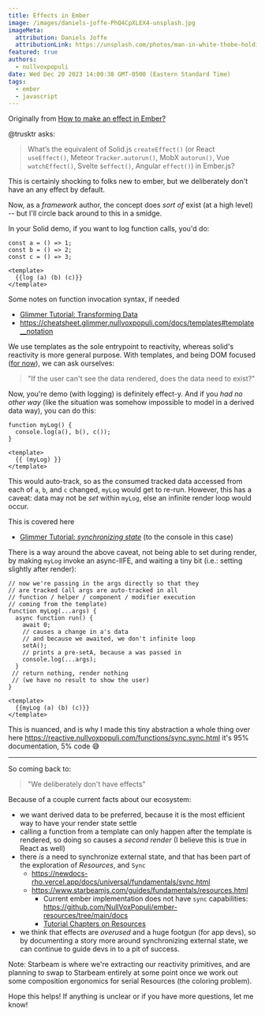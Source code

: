 ```yaml
---
title: Effects in Ember
image: /images/daniels-joffe-PhQ4CpXLEX4-unsplash.jpg
imageMeta:
  attribution: Daniels Joffe 
  attributionLink: https://unsplash.com/photos/man-in-white-thobe-holding-microphone-PhQ4CpXLEX4
featured: true
authors:
  - nullvoxpopuli
date: Wed Dec 20 2023 14:00:38 GMT-0500 (Eastern Standard Time)
tags:
  - ember
  - javascript
---
```




Originally from [How to make an effect in Ember?](https://discuss.emberjs.com/t/how-to-make-an-effect-in-ember/20520?u=nullvoxpopuli)

@trusktr asks:

> What’s the equivalent of Solid.js `createEffect()` (or React `useEffect()`, Meteor `Tracker.autorun()`, MobX `autorun()`, Vue `watchEffect()`, Svelte `$effect()`, Angular `effect()`) in Ember.js?


This is certainly shocking to folks new to ember, but 
we deliberately don't have an any effect by default.

Now, as a _framework_ author, the concept does  _sort of_ exist (at a high level) -- but I'll circle back around to this in a smidge.

In your Solid demo, if you want to log function calls, you'd do:

```gjs
const a = () => 1;
const b = () => 2;
const c = () => 3;

<template>
  {{log (a) (b) (c)}}
</template>
```
Some notes on function invocation syntax, if needed
- [Glimmer Tutorial: Transforming Data](https://tutorial.glimdown.com/1-introduction/3-transforming-data)
- https://cheatsheet.glimmer.nullvoxpopuli.com/docs/templates#template__notation

We use templates as the sole entrypoint to reactivity, whereas solid's reactivity is more general purpose.  With templates, and being DOM focused ([for now](https://github.com/emberjs/ember.js/issues/20648)), we can ask ourselves:

> "If the user can't see the data rendered, does the data need to exist?"

Now, you're demo (with logging) is definitely effect-y. And if you _had no other way_ (like the situation was somehow impossible to model in a derived data way), you can do this:
```gjs
function myLog() {
  console.log(a(), b(), c());
}

<template>
  {{ (myLog) }}
</template>
```
This would auto-track, so as the consumed tracked data accessed from each of `a`, `b`, and `c` changed, `myLog` would get to re-run. 
However, this has a caveat: data may not be _set_ within `myLog`, else an infinite render loop would occur.

This is covered here
- [Glimmer Tutorial: _synchronizing state_](https://tutorial.glimdown.com/2-reactivity/10-synchronizing-external-state) (to the console in this  case)


There is a way around the above caveat, not being able to set during render, by making `myLog` invoke an async-IIFE, and waiting a tiny bit (i.e.: setting slightly after render):
```gjs
// now we're passing in the args directly so that they
// are tracked (all args are auto-tracked in all
// function / helper / component / modifier execution
// coming from the template)
function myLog(...args) {
  async function run() {
    await 0;
    // causes a change in a's data
    // and because we awaited, we don't infinite loop 
    setA(); 
    // prints a pre-setA, because a was passed in
    console.log(...args);
  }
 // return nothing, render nothing 
 // (we have no result to show the user)
}

<template>
  {{myLog (a) (b) (c)}}
</template>
```

This is nuanced, and is why I made this tiny abstraction a whole thing over here https://reactive.nullvoxpopuli.com/functions/sync.sync.html
it's 95% documentation, 5% code :sweat_smile: 

------

So coming back to:

> "We deliberately don't have effects"

Because of a couple current facts about our ecosystem:
- we want derived data to be preferred, because it is the most efficient way to have your render state settle
- calling a function from a template can only happen after the template is rendered, so doing so causes a _second render_ (I believe this is true in React as well) 
- there _is_ a need to synchronize external state, and that has been part of the exploration of _Resources_, and `Sync`
  - https://newdocs-rho.vercel.app/docs/universal/fundamentals/sync.html
  - https://www.starbeamjs.com/guides/fundamentals/resources.html
    - Current ember implementation does not have `sync` capabilities: https://github.com/NullVoxPopuli/ember-resources/tree/main/docs
    - [Tutorial Chapters on Resources](https://tutorial.glimdown.com/2-reactivity/5-resources) 
- we think that effects are _overused_ and a huge footgun (for app devs), so by documenting a story more around synchronizing external state, we can continue to guide devs in to a pit of success.

Note: Starbeam is where we're extracting our reactivity primitives, and are planning to swap to Starbeam entirely at some point once we work out some composition ergonomics for serial Resources (the coloring problem).


Hope this helps! 
If anything is unclear or if you have more questions, let me know!
